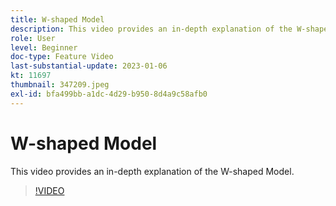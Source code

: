 ```yaml
---
title: W-shaped Model
description: This video provides an in-depth explanation of the W-shaped Model.
role: User
level: Beginner
doc-type: Feature Video
last-substantial-update: 2023-01-06
kt: 11697
thumbnail: 347209.jpeg
exl-id: bfa499bb-a1dc-4d29-b950-8d4a9c58afb0
---
```

# W-shaped Model

This video provides an in-depth explanation of the W-shaped Model.

>[!VIDEO](https://video.tv.adobe.com/v/347209/?quality=12&learn=on)
